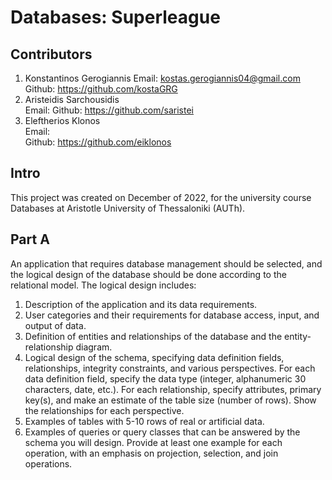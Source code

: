 # Databases: Superleague 

## Contributors
1. Konstantinos Gerogiannis
   Email: kostas.gerogiannis04@gmail.com  
   Github: https://github.com/kostaGRG  
2. Aristeidis Sarchousidis  
   Email:
   Github: https://github.com/saristei  
3. Eleftherios Klonos  
   Email:  
   Github: https://github.com/eiklonos
   
## Intro
This project was created on December of 2022, for the university course Databases at Aristotle University of Thessaloniki (AUTh).

## Part A
An application that requires database management should be selected, and the logical design of the database should be done according to the relational model. The logical design includes:

1. Description of the application and its data requirements.
2. User categories and their requirements for database access, input, and output of data.
3. Definition of entities and relationships of the database and the entity-relationship diagram.
4. Logical design of the schema, specifying data definition fields, relationships, integrity constraints, and various perspectives. For each data definition field, specify the data type (integer, alphanumeric 30 characters, date, etc.). For each relationship, specify attributes, primary key(s), and make an estimate of the table size (number of rows). Show the relationships for each perspective.
5. Examples of tables with 5-10 rows of real or artificial data.
6. Examples of queries or query classes that can be answered by the schema you will design. Provide at least one example for each operation, with an emphasis on projection, selection, and join operations.

